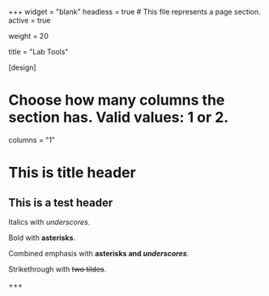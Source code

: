 +++
widget = "blank"
headless = true  # This file represents a page section.
active = true

weight = 20

title = "Lab Tools"

[design]
  # Choose how many columns the section has. Valid values: 1 or 2.
  columns = "1"
  
# This is title header
## This is a test header


Italics with _underscores_.

Bold with **asterisks**.

Combined emphasis with **asterisks and _underscores_**.

Strikethrough with ~~two tildes~~.

+++

